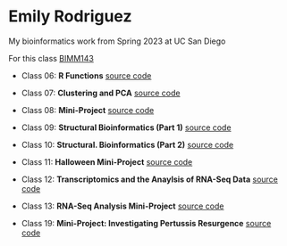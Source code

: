 # Emily Rodriguez
My bioinformatics work from Spring 2023 at UC San Diego

For this class [BIMM143](https://bioboot.github.io/bimm143_S23/)

- Class 06: **R Functions** [source code](https://github.com/emilygissell/bimm143/blob/main/class06/class06.qmd)

- Class 07: **Clustering and PCA** [source code](https://github.com/emilygissell/bimm143/blob/main/class07/class07.qmd)

- Class 08: **Mini-Project** [source code](https://github.com/emilygissell/bimm143/blob/main/class08/class08.qmd)

- Class 09: **Structural Bioinformatics (Part 1)** [source code](https://github.com/emilygissell/bimm143/blob/main/class09/class09.qmd)

- Class 10: **Structural. Bioinformatics (Part 2)** [source code](https://github.com/emilygissell/bimm143/blob/main/class10/class10.qmd)

- Class 11: **Halloween Mini-Project** [source code](https://github.com/emilygissell/bimm143/blob/main/class11/class11.qmd)

- Class 12: **Transcriptomics and the Anaylsis of RNA-Seq Data** [source code](https://github.com/emilygissell/bimm143/blob/main/class12/class12.qmd)

- Class 13: **RNA-Seq Analysis Mini-Project** [source code](https://github.com/emilygissell/bimm143/blob/main/class13/class13.qmd)

- Class 19: **Mini-Project: Investigating Pertussis Resurgence** [source code](https://github.com/emilygissell/bimm143/blob/main/class19/class19.qmd)
